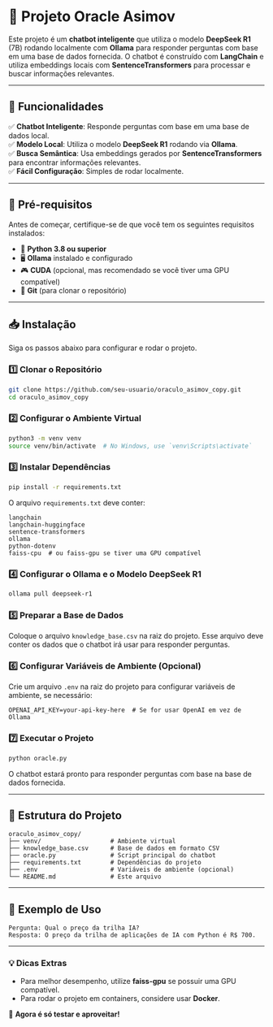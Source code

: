 # 🚀 Projeto Oracle Asimov

Este projeto é um **chatbot inteligente** que utiliza o modelo **DeepSeek R1** (7B) rodando localmente com **Ollama** para responder perguntas com base em uma base de dados fornecida. O chatbot é construído com **LangChain** e utiliza embeddings locais com **SentenceTransformers** para processar e buscar informações relevantes.

---

## 🌟 Funcionalidades

✅ **Chatbot Inteligente**: Responde perguntas com base em uma base de dados local.  
✅ **Modelo Local**: Utiliza o modelo **DeepSeek R1** rodando via **Ollama**.  
✅ **Busca Semântica**: Usa embeddings gerados por **SentenceTransformers** para encontrar informações relevantes.  
✅ **Fácil Configuração**: Simples de rodar localmente.

---

## 🔧 Pré-requisitos

Antes de começar, certifique-se de que você tem os seguintes requisitos instalados:

- 🐍 **Python 3.8 ou superior**
- 🖥️ **Ollama** instalado e configurado
- 🎮 **CUDA** (opcional, mas recomendado se você tiver uma GPU compatível)
- 🔗 **Git** (para clonar o repositório)

---

## 📥 Instalação

Siga os passos abaixo para configurar e rodar o projeto.

### 1️⃣ Clonar o Repositório

```bash
git clone https://github.com/seu-usuario/oraculo_asimov_copy.git
cd oraculo_asimov_copy
```

### 2️⃣ Configurar o Ambiente Virtual

```bash
python3 -m venv venv
source venv/bin/activate  # No Windows, use `venv\Scripts\activate`
```

### 3️⃣ Instalar Dependências

```bash
pip install -r requirements.txt
```

O arquivo `requirements.txt` deve conter:

```plaintext
langchain
langchain-huggingface
sentence-transformers
ollama
python-dotenv
faiss-cpu  # ou faiss-gpu se tiver uma GPU compatível
```

### 4️⃣ Configurar o Ollama e o Modelo DeepSeek R1

```bash
ollama pull deepseek-r1
```

### 5️⃣ Preparar a Base de Dados

Coloque o arquivo `knowledge_base.csv` na raiz do projeto. Esse arquivo deve conter os dados que o chatbot irá usar para responder perguntas.

### 6️⃣ Configurar Variáveis de Ambiente (Opcional)

Crie um arquivo `.env` na raiz do projeto para configurar variáveis de ambiente, se necessário:

```plaintext
OPENAI_API_KEY=your-api-key-here  # Se for usar OpenAI em vez de Ollama
```

### 7️⃣ Executar o Projeto

```bash
python oracle.py
```

O chatbot estará pronto para responder perguntas com base na base de dados fornecida.

---

## 📂 Estrutura do Projeto

```plaintext
oraculo_asimov_copy/
├── venv/                   # Ambiente virtual
├── knowledge_base.csv      # Base de dados em formato CSV
├── oracle.py               # Script principal do chatbot
├── requirements.txt        # Dependências do projeto
├── .env                    # Variáveis de ambiente (opcional)
└── README.md               # Este arquivo
```

---

## 🎯 Exemplo de Uso

```plaintext
Pergunta: Qual o preço da trilha IA?
Resposta: O preço da trilha de aplicações de IA com Python é R$ 700.
```

---

### 💡 Dicas Extras

- Para melhor desempenho, utilize **faiss-gpu** se possuir uma GPU compatível.  
- Para rodar o projeto em containers, considere usar **Docker**.  

🚀 **Agora é só testar e aproveitar!**
